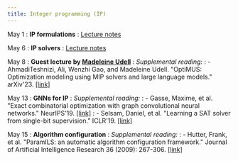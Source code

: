 ```yaml
---
title: Integer programming (IP)
---
```


May 1
: **IP formulations**
: [Lecture notes](https://vitercik.github.io/ml4do/assets/notes/lecture10.pdf)

May 6
: **IP solvers**
: [Lecture notes](https://vitercik.github.io/ml4do/assets/notes/lecture11.pdf)

May 8
: **Guest lecture by [Madeleine Udell](https://web.stanford.edu/~udell/)**
: *Supplemental reading:*
: - AhmadiTeshnizi, Ali, Wenzhi Gao, and Madeleine Udell. "OptiMUS: Optimization modeling using MIP solvers and large language models." arXiv'23. [[link]](https://www.arxiv.org/abs/2310.06116)

May 13
: **GNNs for IP**
: *Supplemental reading:*
: - Gasse, Maxime, et al. "Exact combinatorial optimization with graph convolutional neural networks." NeurIPS'19. [[link]](https://arxiv.org/pdf/1906.01629.pdf)
: - Selsam, Daniel, et al. "Learning a SAT solver from single-bit supervision." ICLR'19. [[link]](https://arxiv.org/pdf/1802.03685.pdf)

May 15
: **Algorithm configuration**
: *Supplemental reading:*
: - Hutter, Frank, et al. "ParamILS: an automatic algorithm configuration framework." Journal of Artificial Intelligence Research 36 (2009): 267-306.
[[link]](https://www.jair.org/index.php/jair/article/download/10628/25415/)
